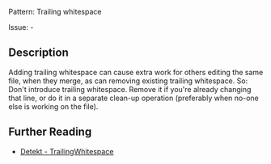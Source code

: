 Pattern: Trailing whitespace

Issue: -

## Description

Adding trailing whitespace can cause extra work for others editing the same file, when they merge, as can removing existing trailing whitespace. So: Don't introduce trailing whitespace. Remove it if you're already changing that line, or do it in a separate clean-up operation (preferably when no-one else is working on the file).

## Further Reading

* [Detekt - TrailingWhitespace](https://detekt.github.io/detekt/style.html#trailingwhitespace)